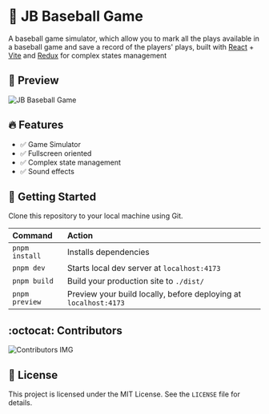 
# 🚀 JB Baseball Game

A baseball game simulator, which allow you to mark all the plays available in a baseball game and save a record of the players' plays, built with [React](https://react.dev/) + [Vite](https://vitejs.dev/) and [Redux](https://react-redux.js.org/) for complex states management

## 🥃 Preview

![JB Baseball Game](https://github.com/INGCapaDev/baseball-game-react/assets/114124075/f25329c9-7a0b-471f-b50c-d54a1540870d)

## 🔥 Features

- ✅ Game Simulator
- ✅ Fullscreen oriented
- ✅ Complex state management
- ✅ Sound effects


## 🚀 Getting Started

Clone this repository to your local machine using Git.

| Command        | Action                                       |
| :------------- | :------------------------------------------- |
| `pnpm install` | Installs dependencies                        |
| `pnpm dev`     | Starts local dev server at `localhost:4173`  |
| `pnpm build`   | Build your production site to `./dist/`      |
| `pnpm preview` | Preview your build locally, before deploying at `localhost:4173` |

## :octocat: Contributors

![Contributors IMG](https://github.com/INGCapaDev/baseball-game-react/assets/114124075/b89699ca-c740-4060-8937-9d29c11a92ee)

## 📃 License

This project is licensed under the MIT License. See the `LICENSE` file for details.
